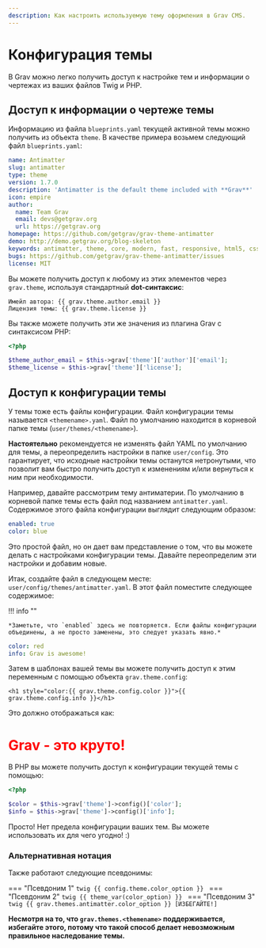 ```yaml
---
description: Как настроить используемую тему оформления в Grav CMS.
---
```


# Конфигурация темы

В Grav можно легко получить доступ к настройке тем и информации о чертежах из ваших файлов Twig и PHP.

## Доступ к информации о чертеже темы

Информацию из файла `blueprints.yaml` текущей активной темы можно получить из объекта `theme`. В качестве примера возьмем следующий файл `blueprints.yaml`:

```yaml
name: Antimatter
slug: antimatter
type: theme
version: 1.7.0
description: 'Antimatter is the default theme included with **Grav**'
icon: empire
author:
  name: Team Grav
  email: devs@getgrav.org
  url: https://getgrav.org
homepage: https://github.com/getgrav/grav-theme-antimatter
demo: http://demo.getgrav.org/blog-skeleton
keywords: antimatter, theme, core, modern, fast, responsive, html5, css3
bugs: https://github.com/getgrav/grav-theme-antimatter/issues
license: MIT
```

Вы можете получить доступ к любому из этих элементов через `grav.theme`, используя стандартный **dot-синтаксис**:

```twig
Имейл автора: {{ grav.theme.author.email }}
Лицензия темы: {{ grav.theme.license }}
```

Вы также можете получить эти же значения из плагина Grav с синтаксисом PHP:

```php
<?php

$theme_author_email = $this->grav['theme']['author']['email'];
$theme_license = $this->grav['theme']['license'];
```

## Доступ к конфигурации темы

У темы тоже есть файлы конфигурации. Файл конфигурации темы называется `<themename>.yaml`. Файл по умолчанию находится в корневой папке темы (`user/themes/<themename>`).

**Настоятельно** рекомендуется не изменять файл YAML по умолчанию для темы, а переопределить настройки в папке `user/config`. Это гарантирует, что исходные настройки темы останутся нетронутыми, что позволит вам быстро получить доступ к изменениям и/или вернуться к ним при необходимости.

Например, давайте рассмотрим тему антиматерии. По умолчанию в корневой папке темы есть файл под названием `antimatter.yaml`. Содержимое этого файла конфигурации выглядит следующим образом:

```yaml
enabled: true
color: blue
```

Это простой файл, но он дает вам представление о том, что вы можете делать с настройками конфигурации темы. Давайте переопределим эти настройки и добавим новые.

Итак, создайте файл в следующем месте: `user/config/themes/antimatter.yaml`. В этот файл поместите следующее содержимое:

!!! info ""

    *Заметьте, что `enabled` здесь не повторяется. Если файлы конфигурации объединены, а не просто заменены, это следует указать явно.*

```yaml
color: red
info: Grav is awesome!
```

Затем в шаблонах вашей темы вы можете получить доступ к этим переменным с помощью объекта `grav.theme.config`:

```twig
<h1 style="color:{{ grav.theme.config.color }}">{{ grav.theme.config.info }}</h1>
```

Это должно отображаться как:

<h1 style="color:red">Grav - это круто!</h1>

В PHP вы можете получить доступ к конфигурации текущей темы с помощью:

```php
<?php

$color = $this->grav['theme']->config()['color'];
$info = $this->grav['theme']->config()['info'];
```

Просто! Нет предела конфигурации ваших тем. Вы можете использовать их для чего угодно! :)

### Альтернативная нотация

Также работают следующие псевдонимы:

=== "Псевдоним 1"
`twig
	{{ config.theme.color_option }}
	`
=== "Псевдоним 2"
`twig
	{{ theme_var(color_option) }}
	`
=== "Псевдоним 3"
`twig
	{{ grav.themes.antimatter.color_option }} [ИЗБЕГАЙТЕ!]
	`

**Несмотря на то, что `grav.themes.<themename>` поддерживается, избегайте этого, потому что такой способ делает невозможным правильное наследование темы.**
